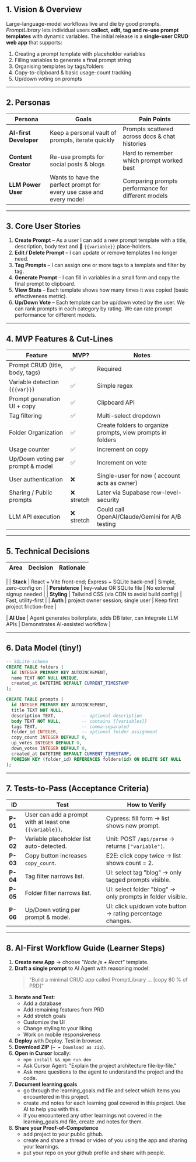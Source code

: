 

## 1. Vision & Overview
Large-language-model workflows live and die by good prompts. *PromptLibrary* lets individual users **collect, edit, tag and re-use prompt templates** with dynamic variables.
The initial release is a **single-user CRUD web app** that supports:

1. Creating a prompt template with placeholder variables  
2. Filling variables to generate a final prompt string  
3. Organising templates by tags/folders
4. Copy-to-clipboard & basic usage-count tracking  
5. Up/down voting on prompts

---

## 2. Personas
| Persona  | Goals | Pain Points |
|----------|-------|-------------|
| **AI-first Developer** | Keep a personal vault of prompts, iterate quickly | Prompts scattered across docs & chat histories |
| **Content Creator** | Re-use prompts for social posts & blogs | Hard to remember which prompt worked best |
| **LLM Power User** | Wants to have the perfect prompt for every use case and every model | Comparing prompts performance for different models |

---

## 3. Core User Stories
1. **Create Prompt** – As a user I can add a new prompt template with a title, description, body text and 🌟 `{{variable}}` place-holders.  
2. **Edit / Delete Prompt** – I can update or remove templates I no longer need.  
3. **Tag Prompts** – I can assign one or more tags to a template and filter by tag.  
4. **Generate Prompt** – I can fill in variables in a small form and copy the final prompt to clipboard.  
5. **View Stats** – Each template shows how many times it was copied (basic effectiveness metric).
6. **Up/Down Vote** – Each template can be up/down voted by the user. We can rank prompts in each category by rating. We can rate prompt performance for different models.

---

## 4. MVP Features & Cut-Lines
| Feature | MVP? | Notes |
|---------|------|-------|
| Prompt CRUD (title, body, tags) | ✅ | Required |
| Variable detection (`{{var}}`) | ✅ | Simple regex |
| Prompt generation UI + copy | ✅ | Clipboard API |
| Tag filtering | ✅ | Multi-select dropdown |
| Folder Organization | ✅ | Create folders to organize prompts, view prompts in folders |
| Usage counter | ✅ | Increment on copy |
| Up/Down voting per prompt & model | ✅ | Increment on vote |
| User authentication | ❌ | Single-user for now ( account acts as owner) |
| Sharing / Public prompts | ❌ stretch | Later via Supabase row-level-security |
| LLM API execution | ❌ stretch | Could call OpenAI/Claude/Gemini for A/B testing |


---

## 5. Technical Decisions
| Area | Decision | Rationale |
|------|----------|-----------|
| 
| **Stack** | React + Vite front-end; Express + SQLite back-end | Simple, zero-config on  |
| **Persist­ence** |  key-value OR SQLite file | No external signup needed |
| **Styling** | Tailwind CSS (via CDN to avoid build config) | Fast, utility-first |
| **Auth** |  project owner session; single user | Keep first project friction-free |

| **AI Use** |  Agent generates boilerplate, adds DB later, can integrate LLM APIs | Demonstrates AI-assisted workflow |

---

## 6. Data Model (tiny!)
```sql
-- SQLite schema
CREATE TABLE folders (
  id INTEGER PRIMARY KEY AUTOINCREMENT,
  name TEXT NOT NULL UNIQUE,
  created_at DATETIME DEFAULT CURRENT_TIMESTAMP
);

CREATE TABLE prompts (
  id INTEGER PRIMARY KEY AUTOINCREMENT,
  title TEXT NOT NULL,
  description TEXT,          -- optional description
  body TEXT NOT NULL,        -- contains {{variables}}
  tags TEXT,                 -- comma-separated
  folder_id INTEGER,         -- optional folder assignment
  copy_count INTEGER DEFAULT 0,
  up_votes INTEGER DEFAULT 0,
  down_votes INTEGER DEFAULT 0,
  created_at DATETIME DEFAULT CURRENT_TIMESTAMP,
  FOREIGN KEY (folder_id) REFERENCES folders(id) ON DELETE SET NULL
);


```

---

## 7. Tests-to-Pass (Acceptance Criteria)
| ID | Test | How to Verify |
|----|------|---------------|
| **P-01** | User can add a prompt with at least one `{{variable}}`. | Cypress: fill form → list shows new prompt. |
| **P-02** | Variable placeholder list auto-detected. | Unit: POST `/api/parse` → returns `["variable"]`. |
| **P-03** | Copy button increases `copy_count`. | E2E: click copy twice → list shows count = 2. |
| **P-04** | Tag filter narrows list. | UI: select tag "blog" → only tagged prompts visible. |
| **P-05** | Folder filter narrows list. | UI: select folder "blog" → only prompts in folder visible. |
| **P-06** | Up/Down voting per prompt & model. | UI: click up/down vote button → rating percentage changes. |


---

## 8. AI-First Workflow Guide (Learner Steps)

1. **Create new App** → choose *"Node.js + React"* template.  
2. **Draft a single prompt** to  AI Agent with reasoning model:  
   > "Build a minimal CRUD app called PromptLibrary … [copy 80 % of PRD]"  
3. **Iterate and Test**:  
    - Add a database
    - Add remaining features from PRD
    - Add stretch goals
    - Customize the UI
    - Change styling to your liking
    - Work on mobile responsiveness
4. **Deploy** with  Deploy. Test in browser.  
5. **Download ZIP** (`⋯ → Download as zip`).  
6. **Open in Cursor** locally:  
   * `npm install && npm run dev`  
   * Ask Cursor Agent: "Explain the project architecture file-by-file."  
   * Ask more questions to the agent to understand the project and the code.
7. **Document learning goals**
    - go through the learning_goals.md file and select which items you encountered in this project.
    - create .md notes for each learning goal covered in this project. Use AI to help you with this.
    - if you encountered any other learnings not covered in the learning_goals.md file, create .md notes for them.
8. **Share your Proof-of-Competence**
    - add project to your public github.
    - create and share a thread or video of you using the app and sharing your learnings.
    - put your repo on your github profile and share with people.

